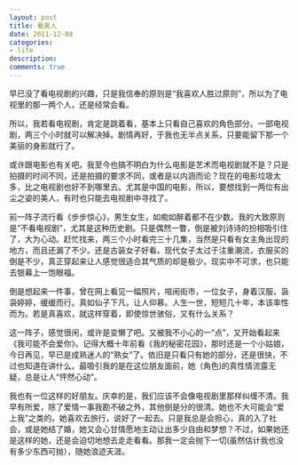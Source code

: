```yaml
---
layout: post
title: 看美人
date: 2011-12-08
categories:
- life
description:
comments: true
---
```

早已没了看电视剧的兴趣，只是我信奉的原则是“我喜欢人胜过原则”，所以为了电视里的那一两个人，还是经常会看。

所以，我若看电视剧，肯定是跳着看，基本上只看自己喜欢的角色部分。一部电视剧，两三个小时就可以解决掉。剧情再好，于我也无半点关系，只要能留下那一个美丽的身影就行了。

或许跟电影也有关吧。我至今也搞不明白为什么电影是艺术而电视剧就不是？只是拍摄的时间不同，还是拍摄的要求不同，或者是以内涵而论？现在的电影垃圾太多，比之电视剧也好不到哪里去。尤其是中国的电影，所以，要想找到一两位有出尘之姿的美人，有时也只能去电视剧中寻找了。

前一阵子流行看《步步惊心》，男生女生，如痴如醉着都不在少数。我的大致原则是“不看电视剧”，尤其是这种历史剧。只是偶然一瞥，倒是被刘诗诗的扮相吸引住了，大为心动。赶忙找来，两三个小时看完三十几集，当然是只看有女主角出现的地方，而且还漏了不少。还是古装女子好看。现代女子太过于注重潮流，衣服买的倒是不少，真正穿起来让人感觉很适合其气质的却是极少。现实中不可求，也只能去银幕上一饱眼福。

倒是想起来一件事，曾在网上看见一幅照片，喧闹街市，一位女子，身着汉服，袅袅婷婷，缓缓而行。真如仙子下凡，让人仰慕。人生一世，短短几十年，本该率性而为。若是真喜欢，就这样穿着，即使惊世骇俗，又有什么关系？

这一阵子，感觉很闲，或许是变懒了吧。又被我不小心的一“点”，又开始看起来《我可能不会爱你》。记得大概十年前看《我的秘密花园》，那时还是一个小姑娘，今日再见，早已是成熟迷人的“熟女”了。依旧是只看只有她的部分，还是很快，不过也知道在讲什么。最吸引我的是在这位朋友面前，她（角色)的真性情流露无疑，总是让人“怦然心动”。

我也有一位这样的好朋友。庆幸的是，我们应该不会像电视剧里那样纠缠不清。我早有所爱，除了爱情一事我勘不破之外，其他倒是分的很清。她也不大可能会“爱上我”之类的。她喜欢去旅行，说好了一起去。只是我总是会担心，真的入了社会，或是她结了婚，她又会心甘情愿地主动让出多少自由和梦想？不过，如果她还是这样的她，还是会迫切地想去走走看看。那我一定会抛下一切(虽然估计我也没有多少东西可抛），随她浪迹天涯。
